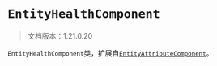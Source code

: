 # `EntityHealthComponent`

> 文档版本：1.21.0.20

`EntityHealthComponent`类，扩展自[`EntityAttributeComponent`](./entityattributecomponent.md)。
